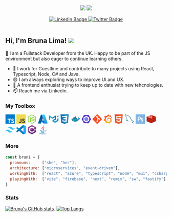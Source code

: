 <div id='header' align='center' style="margin-bottom: 16px">
  <img src="https://media.giphy.com/media/5ndklThG9vUUdTmgMn/giphy.gif" height="100px"/>
  <img src="https://media.giphy.com/media/2Rc2BC6AwdOncuw6Sf/giphy.gif" height="100px"/>
</div>
<div id="badges" align='center'>
 <a href="https://www.linkedin.com/in/bruna-lima-89b036a0/">
    <img src="https://img.shields.io/badge/LinkedIn-blue?style=for-the-badge&logo=linkedin&logoColor=white" alt="LinkedIn Badge"/>
  </a>
 <a href="https://www.linkedin.com/in/bruna-lima-89b036a0/">
    <img src="https://img.shields.io/badge/Twitter-pink?logo=twitter&logoColor=black&style=for-the-badge" alt="Twitter Badge"/>
  </a>
</div>
<div align="center">
  <img src="https://komarev.com/ghpvc/?username=missbruni&style=for-the-badge&color=ff69b4" alt=""/>
</h1>
</div>

<h2> Hi, I'm Bruna Lima! <img src="https://media.giphy.com/media/dSrV0Mltxj3cDCcovH/giphy.gif" width="40"></h2>

💬 I am a Fullstack Developer from the UK. Happy to be part of the JS environment but also eager to continue learning others.
</br>
- 🔭 I work for Guestline and contribute to many projects using React, Typescript, Node, C# and Java.
- 😄 I am always exploring ways to improve UI and UX. 
- 🌱 A frontend enthusiat trying to keep up to date with new tehcnologies.
- 📫 Reach me via Linkedin.

### My Toolbox

<div>
  <img src="https://raw.githubusercontent.com/devicons/devicon/1119b9f84c0290e0f0b38982099a2bd027a48bf1/icons/typescript/typescript-original.svg" width='30px'/>
  <img src="https://raw.githubusercontent.com/devicons/devicon/1119b9f84c0290e0f0b38982099a2bd027a48bf1/icons/javascript/javascript-original.svg" width='30px'/>
  <img src="https://raw.githubusercontent.com/devicons/devicon/1119b9f84c0290e0f0b38982099a2bd027a48bf1/icons/nodejs/nodejs-original.svg" width='30px'/>
  <img src="https://raw.githubusercontent.com/devicons/devicon/1119b9f84c0290e0f0b38982099a2bd027a48bf1/icons/azure/azure-original.svg" width='30px'/>
  <img src="https://raw.githubusercontent.com/devicons/devicon/1119b9f84c0290e0f0b38982099a2bd027a48bf1/icons/materialui/materialui-original.svg" width='30px'/>
  <img src="https://raw.githubusercontent.com/devicons/devicon/1119b9f84c0290e0f0b38982099a2bd027a48bf1/icons/css3/css3-original.svg" width='30px'/>
  <img src="https://raw.githubusercontent.com/devicons/devicon/1119b9f84c0290e0f0b38982099a2bd027a48bf1/icons/docker/docker-original.svg" width='30px'/>
  <img src="https://raw.githubusercontent.com/devicons/devicon/1119b9f84c0290e0f0b38982099a2bd027a48bf1/icons/eslint/eslint-original.svg" width='30px'/>
  <img src="https://raw.githubusercontent.com/devicons/devicon/1119b9f84c0290e0f0b38982099a2bd027a48bf1/icons/git/git-original.svg" width='30px'/>
  <img src="https://raw.githubusercontent.com/devicons/devicon/1119b9f84c0290e0f0b38982099a2bd027a48bf1/icons/grafana/grafana-original.svg" width='30px'/>
  <img src="https://raw.githubusercontent.com/devicons/devicon/1119b9f84c0290e0f0b38982099a2bd027a48bf1/icons/html5/html5-original.svg" width='30px'/>
  <img src="https://raw.githubusercontent.com/devicons/devicon/1119b9f84c0290e0f0b38982099a2bd027a48bf1/icons/mysql/mysql-original.svg" width='30px'/>
  <img src="https://raw.githubusercontent.com/devicons/devicon/1119b9f84c0290e0f0b38982099a2bd027a48bf1/icons/photoshop/photoshop-plain.svg" width='30px'/>
  <img src="https://raw.githubusercontent.com/devicons/devicon/1119b9f84c0290e0f0b38982099a2bd027a48bf1/icons/redis/redis-original.svg" width='30px'/>
  <img src="https://raw.githubusercontent.com/devicons/devicon/1119b9f84c0290e0f0b38982099a2bd027a48bf1/icons/tailwindcss/tailwindcss-plain.svg" width='30px'/>
  <img src="https://raw.githubusercontent.com/devicons/devicon/1119b9f84c0290e0f0b38982099a2bd027a48bf1/icons/vscode/vscode-original.svg" width='30px'/>     
  <img src="https://raw.githubusercontent.com/devicons/devicon/1119b9f84c0290e0f0b38982099a2bd027a48bf1/icons/csharp/csharp-original.svg" width='30px'/>     
  <img src="https://raw.githubusercontent.com/devicons/devicon/1119b9f84c0290e0f0b38982099a2bd027a48bf1/icons/java/java-original.svg" width='30px'/>     
</div>

### More

```javascript
const bruni = {
  pronouns:     ["she", "her"],
  architecture: ["microservices", "event-driven"],
  workingWith:  ["react", "azure", "typescript", "node", "mui", "csharp", "java"],
  playingWith:  ["vite", "firebase", "next", "remix", "sw", "fastify"],
}
```

### Stats

[![Bruna's GitHub stats](https://github-readme-stats.vercel.app/api?username=missbruni&hide=stars&count_private=true&show_icons=true&border_radius=10)](https://github.com/anuraghazra/github-readme-stats).  [![Top Langs](https://github-readme-stats.vercel.app/api/top-langs/?username=missbruni&layout=compact&border_radius=10)](https://github.com/anuraghazra/github-readme-stats)

